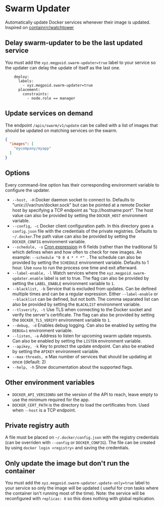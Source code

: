 # Swarm Updater

Automatically update Docker services whenever their image is updated. Inspired
on [containrrr/watchtower](https://github.com/containrrr/watchtower)

## Delay swarm-updater to be the last updated service

You must add the `xyz.megpoid.swarm-updater=true` label to your service so the updater can delay the update of itself as
the last one.

```
    deploy:
      labels:
        - xyz.megpoid.swarm-updater=true
      placement:
        constraints:
          - node.role == manager
```

## Update services on demand

The endpoint `/apis/swarm/v1/update` can be called with a list of images that should be updated on matching services on
the swarm.

```json
{
  "images": [
    "mycompany/myapp"
  ]
}
```

## Options

Every command-line option has their corresponding environment variable to configure the updater.

* `--host, -H` Docker daemon socket to connect to. Defaults to "unix:///var/run/docker.sock" but can be pointed at a
  remote Docker host by specifying a TCP endpoint as "tcp://hostname:port". The host value can also be provided by
  setting the `DOCKER_HOST` environment variable.
* `--config, -c` Docker client configuration path. In this directory goes a `config.json` file with the credentials of
  the private registries. Defaults to `~/.docker`.The path value can also be provided by setting the `DOCKER_CONFIG`
  environment variable.
* `--schedule, -s` [Cron expression](https://godoc.org/github.com/robfig/cron#hdr-CRON_Expression_Format) in 6 fields
  (rather than the traditional 5) which defines when and how often to check for new images.
  An example: `--schedule "0 0 4 * * *" `. The schedule can also be provided by setting the `SCHEDULE` environment
  variable.
  Defaults to 1 hour. Use `none` to run the process one time and exit afterward.
* `--label-enable, -l` Watch services where the `xyz.megpoid.swarm-updater.enable` label is set to true. The flag can
  also be provided by setting the `LABEL_ENABLE` environment variable to `1`.
* `--blacklist, -b` Service that is excluded from updates. Can be defined multiple times and can be a regular
  expression.
  Either `--label-enable` or `--blacklist` can be defined, but not both. The comma separated list can also be
  provided by setting the `BLACKLIST` environment variable.
* `--tlsverify, -t` Use TLS when connecting to the Docker socket and verify the server's certificate. The flag can also
  be provided by setting the `DOCKER_TLS_VERIFY` environment variable to `1`.
* `--debug, -d` Enables debug logging. Can also be enabled by setting the `DEBUG=1` environment variable.
* `--listen, -a` Address to listen for upcoming swarm update requests. Can also be enabled by setting the `LISTEN`
  environment variable.
* `--apikey, -k` Key to protect the update endpoint. Can also be enabled by setting the `APIKEY` environment variable.
* `--max-threads, m` Max number of services that should be updating at once (default: 2)
* `--help, -h` Show documentation about the supported flags.

## Other environment variables

* `DOCKER_API_VERSION`to set the version of the API to reach, leave empty to use the minimum required for the app.
* `DOCKER_CERT_PATH` is the directory to load the certificates from. Used when `--host` is a TCP endpoint.

## Private registry auth

A file must be placed on `~/.docker/config.json` with the registry credentials (can be overriden with `--config`
or `DOCKER_CONFIG`). The file can be created by using `docker login <registry>` and saving the credentials.

## Only update the image but don't run the container

You must add the `xyz.megpoid.swarm-updater.update-only=true` label to your service so only the image will be updated (
useful for cron tasks where the container isn't running most of the time). Note: the service will be reconfigured
with `replicas: 0` so this does nothing with global replication.
